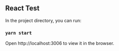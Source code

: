 ## React Test
In the project directory, you can run:

### `yarn start`
Open http://localhost:3006 to view it in the browser.
